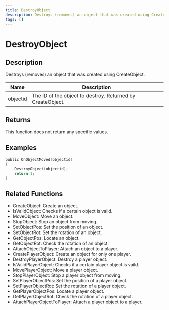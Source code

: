 ```yaml
---
title: DestroyObject
description: Destroys (removes) an object that was created using CreateObject.
tags: []
---
```


# DestroyObject

<TagLinks />

## Description

Destroys (removes) an object that was created using CreateObject.

| Name     | Description                                                |
| -------- | ---------------------------------------------------------- |
| objectid | The ID of the object to destroy. Returned by CreateObject. |

## Returns

This function does not return any specific values.

## Examples

```c
public OnObjectMoved(objectid)
{
    DestroyObject(objectid);
    return 1;
}
```

## Related Functions

- CreateObject: Create an object.
- IsValidObject: Checks if a certain object is vaild.
- MoveObject: Move an object.
- StopObject: Stop an object from moving.
- SetObjectPos: Set the position of an object.
- SetObjectRot: Set the rotation of an object.
- GetObjectPos: Locate an object.
- GetObjectRot: Check the rotation of an object.
- AttachObjectToPlayer: Attach an object to a player.
- CreatePlayerObject: Create an object for only one player.
- DestroyPlayerObject: Destroy a player object.
- IsValidPlayerObject: Checks if a certain player object is vaild.
- MovePlayerObject: Move a player object.
- StopPlayerObject: Stop a player object from moving.
- SetPlayerObjectPos: Set the position of a player object.
- SetPlayerObjectRot: Set the rotation of a player object.
- GetPlayerObjectPos: Locate a player object.
- GetPlayerObjectRot: Check the rotation of a player object.
- AttachPlayerObjectToPlayer: Attach a player object to a player.

